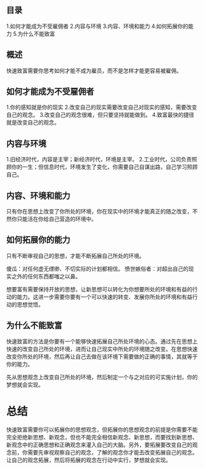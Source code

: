 ## 目录
1.如何才能成为不受雇佣者
2.内容与环境
3.内容、环境和能力
4.如何拓展你的能力
5.为什么不能致富

## 概述
快速致富需要你思考如何才能不成为雇员，而不是怎样才能更容易被雇佣。

## 如何才能成为不受雇佣者
1.你的感知就是你的现实
2.改变自己的现实需要改变自己对现实的感知，需要改变自己的观念。
3.改变自己的观念很难，但只要坚持就能做到。
4.致富最快的捷径就是改变自己的观念。

## 内容与环境
1.旧经济时代，内容是主宰；新经济时代，环境是主宰。
2.工业时代，公司负责照顾你的一生；但信息时代，环境发生了变化，你需要自己自谋出路，自己学习照顾自己。

## 内容、环境和能力
只有你在思想上改变了你所处的环境，你在现实中的环境才能真正的随之改变，不然你只能活在你给自己营造的环境中。

## 如何拓展你的能力
只有不断审视自己的思想，才能不断拓展自己所处的环境。

傻瓜：对任何虚无缥缈、不切实际的计划都相信。
愤世嫉俗者：对超出自己的现实之外的任何东西都嗤之以鼻。

想要富有需要保持开放的思想，让新思想可以转化为你想要所处的环境和有益的行动的能力。这进一步需要你要有一个可以快速的转变、发展你所处的环境和有益行动的思想觉悟。

## 为什么不能致富
快速致富的方法是你要有一个能够快速拓展自己所处环境的心态。通过先在思想上快速的改变自己所处的环境，进而让自己现实中所处的环境随之改变。在思想快速改变你所处的环境，然后再让自己去做在该环境下需要做的正确的事情，其就等于你的能力。

先从思想观念上改变自己所处的环境，然后制定一个与之对应的可实施计划，你的梦想就会实现。

# 总结
快速致富需要你可以拓展你的思想观念，但拓展你的思想观念的前提是你需要不能完全拒绝新思想、新观念，但也不能完全相信新观念、新思想，而要找到新思想、新观念中的正确思想和正确观念来灌入自己的大脑。另外，要拓展要改变自己的观念前，你需要先审视观察自己的观念，了解的观念你才能去改变拓展自己的观念。让自己的观念拓展，然后将拓展的观念在行动中实行，梦想就会实现。
